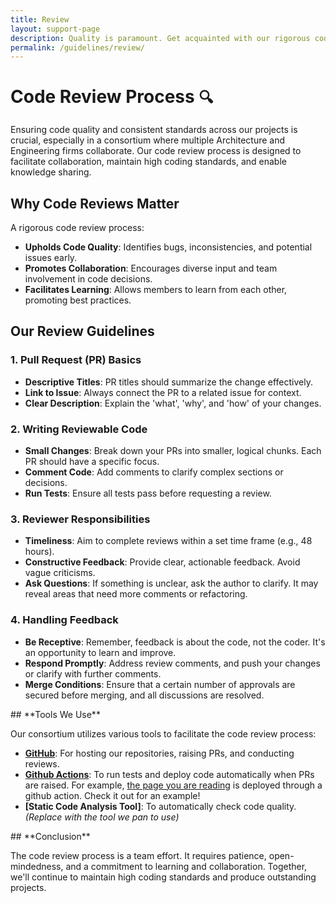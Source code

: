 ```yaml
---
title: Review
layout: support-page
description: Quality is paramount. Get acquainted with our rigorous code review process and understand the criteria that every contribution needs to meet.
permalink: /guidelines/review/
---
```



# **Code Review Process** `🔍`

Ensuring code quality and consistent standards across our projects is crucial, especially in a consortium where multiple Architecture and Engineering firms collaborate. Our code review process is designed to facilitate collaboration, maintain high coding standards, and enable knowledge sharing.

## **Why Code Reviews Matter**

A rigorous code review process:
- **Upholds Code Quality**: Identifies bugs, inconsistencies, and potential issues early.
- **Promotes Collaboration**: Encourages diverse input and team involvement in code decisions.
- **Facilitates Learning**: Allows members to learn from each other, promoting best practices.

## **Our Review Guidelines**

### **1. Pull Request (PR) Basics**

- **Descriptive Titles**: PR titles should summarize the change effectively.
- **Link to Issue**: Always connect the PR to a related issue for context.
- **Clear Description**: Explain the 'what', 'why', and 'how' of your changes.

### **2. Writing Reviewable Code**

- **Small Changes**: Break down your PRs into smaller, logical chunks. Each PR should have a specific focus.
- **Comment Code**: Add comments to clarify complex sections or decisions.
- **Run Tests**: Ensure all tests pass before requesting a review.

### **3. Reviewer Responsibilities**

- **Timeliness**: Aim to complete reviews within a set time frame (e.g., 48 hours).
- **Constructive Feedback**: Provide clear, actionable feedback. Avoid vague criticisms.
- **Ask Questions**: If something is unclear, ask the author to clarify. It may reveal areas that need more comments or refactoring.

### **4. Handling Feedback**

- **Be Receptive**: Remember, feedback is about the code, not the coder. It's an opportunity to learn and improve.
- **Respond Promptly**: Address review comments, and push your changes or clarify with further comments.
- **Merge Conditions**: Ensure that a certain number of approvals are secured before merging, and all discussions are resolved.

<div class="mt-4"></div>
## **Tools We Use**

Our consortium utilizes various tools to facilitate the code review process:

- **[GitHub](https://github.com/)**: For hosting our repositories, raising PRs, and conducting reviews.
- **[Github Actions](https://github.com/features/actions)**: To run tests and deploy code automatically when PRs are raised. For example, [the page you are reading](https://github.com/InnovationDesignConsortium/InnovationDesignConsortium/actions/workflows/pages/pages-build-deployment) is deployed through a github action. Check it out for an example!
- **[Static Code Analysis Tool]**: To automatically check code quality. *(Replace with the tool we pan to use)*


<div class="mt-4"></div>
## **Conclusion**

The code review process is a team effort. It requires patience, open-mindedness, and a commitment to learning and collaboration. Together, we'll continue to maintain high coding standards and produce outstanding projects.



